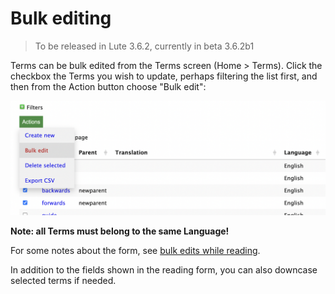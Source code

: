# Bulk editing

> To be released in Lute 3.6.2, currently in beta 3.6.2b1

Terms can be bulk edited from the Terms screen (Home > Terms).  Click the checkbox the Terms you wish to update, perhaps filtering the list first, and then from the Action button choose "Bulk edit":

![image](../../assets/usage/terms/bulk_01_action.png)

**Note: all Terms must belong to the same Language!**

For some notes about the form, see [bulk edits while reading](../reading/bulk-editing.md).

In addition to the fields shown in the reading form, you can also downcase selected terms if needed.
